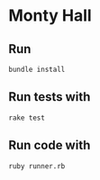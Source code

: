 # Monty Hall

## Run
`bundle install`

## Run tests with
`rake test`

## Run code with
`ruby runner.rb`

